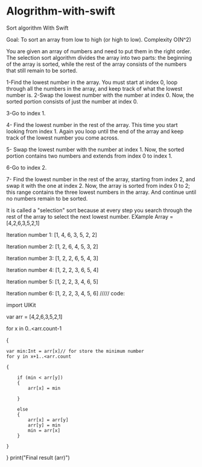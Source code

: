 # Alogrithm-with-swift
Sort algorithm With Swift 

Goal: To sort an array from low to high (or high to low). Complexity O(N^2) 

You are given an array of numbers and need to put them in the right order. The selection sort algorithm divides the array into two parts: the beginning of the array is sorted, while the rest of the array consists of the numbers that still remain to be sorted. 

1-Find the lowest number in the array. You must start at index 0, loop through all the numbers in the array, and keep track of what the lowest number is.
 2-Swap the lowest number with the number at index 0. Now, the sorted portion consists of just the number at index 0.

 3-Go to index 1.

 4- Find the lowest number in the rest of the array. This time you start looking from index 1. Again you loop until the end of the array and keep track of the lowest number you come across.

 5- Swap the lowest number with the number at index 1. Now, the sorted portion contains two numbers and extends from index 0 to index 1.

 6-Go to index 2. 

7- Find the lowest number in the rest of the array, starting from index 2, and swap it with the one at index 2. Now, the array is sorted from index 0 to 2; this range contains the three lowest numbers in the array. And continue until no numbers remain to be sorted.

It is called a "selection" sort because at every step you search through the rest of the array to select the next lowest number. 
EXample Array = [4,2,6,3,5,2,1]

Iteration number 1: [1, 4, 6, 3, 5, 2, 2] 

Iteration number 2: [1, 2, 6, 4, 5, 3, 2] 

Iteration number 3: [1, 2, 2, 6, 5, 4, 3] 

Iteration number 4: [1, 2, 2, 3, 6, 5, 4] 

Iteration number 5: [1, 2, 2, 3, 4, 6, 5]

Iteration number 6: [1, 2, 2, 3, 4, 5, 6]
/////
code:



import UIKit

var arr = [4,2,6,3,5,2,1]

for x in 0..<arr.count-1

{

    var min:Int = arr[x]// for store the minimum number
    for y in x+1..<arr.count
    
    {
    
        if (min < arr[y])
        {
            arr[x] = min
            
        }
        
        else
        {
            arr[x] = arr[y]
            arr[y] = min
            min = arr[x]
        }
        
    }
}
print("Final result \(arr)")

